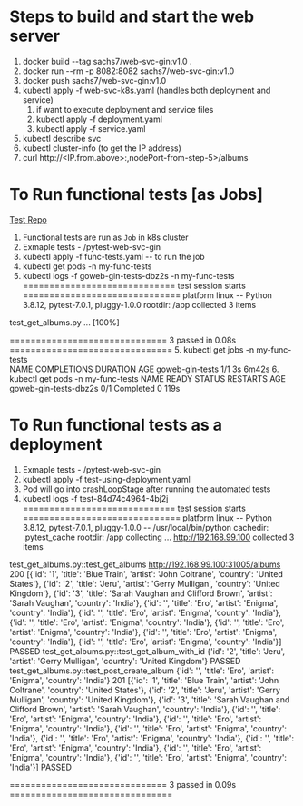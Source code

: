 # Steps to build and start the web server

1. docker build --tag sachs7/web-svc-gin:v1.0 .
2. docker run --rm -p 8082:8082 sachs7/web-svc-gin:v1.0
3. docker push sachs7/web-svc-gin:v1.0
4. kubectl apply -f web-svc-k8s.yaml  (handles both deployment and service)
   1. if want to execute deployment and service files
   2. kubectl apply -f deployment.yaml 
   3. kubectl apply -f service.yaml
5. kubectl describe svc <service name>
6. kubectl cluster-info (to get the IP address)
7. curl http://<IP.from.above>:,nodePort-from-step-5>/albums

# To Run functional tests [as Jobs]
   
   [Test Repo](https://github.com/sachs7/pytest-web-svc-gin)

1. Functional tests are run as `Job` in k8s cluster
2. Exmaple tests - <PATH-TO-FUNCTIONAL-TESTS>/pytest-web-svc-gin
3. kubectl apply -f func-tests.yaml -- to run the job
4. kubectl get pods -n my-func-tests
5. kubectl logs -f goweb-gin-tests-dbz2s -n my-func-tests
============================= test session starts ==============================
platform linux -- Python 3.8.12, pytest-7.0.1, pluggy-1.0.0
rootdir: /app
collected 3 items

test_get_albums.py ...                                                   [100%]

============================== 3 passed in 0.08s ===============================
5. kubectl get jobs -n my-func-tests                     
NAME              COMPLETIONS   DURATION   AGE
goweb-gin-tests   1/1           3s         6m42s
6. kubectl get pods -n my-func-tests
NAME                    READY   STATUS      RESTARTS   AGE
goweb-gin-tests-dbz2s   0/1     Completed   0          119s

# To Run functional tests as a deployment

1. Exmaple tests - <PATH-TO-FUNCTIONAL-TESTS>/pytest-web-svc-gin
2. kubectl apply -f test-using-deployment.yaml
3. Pod will go into crashLoopStage after running the automated tests
4. kubectl logs -f test-84d74c4964-4bj2j                     
============================= test session starts ==============================
platform linux -- Python 3.8.12, pytest-7.0.1, pluggy-1.0.0 -- /usr/local/bin/python
cachedir: .pytest_cache
rootdir: /app
collecting ... http://192.168.99.100
collected 3 items

test_get_albums.py::test_get_albums http://192.168.99.100:31005/albums
200
[{'id': '1', 'title': 'Blue Train', 'artist': 'John Coltrane', 'country': 'United States'}, {'id': '2', 'title': 'Jeru', 'artist': 'Gerry Mulligan', 'country': 'United Kingdom'}, {'id': '3', 'title': 'Sarah Vaughan and Clifford Brown', 'artist': 'Sarah Vaughan', 'country': 'India'}, {'id': '', 'title': 'Ero', 'artist': 'Enigma', 'country': 'India'}, {'id': '', 'title': 'Ero', 'artist': 'Enigma', 'country': 'India'}, {'id': '', 'title': 'Ero', 'artist': 'Enigma', 'country': 'India'}, {'id': '', 'title': 'Ero', 'artist': 'Enigma', 'country': 'India'}, {'id': '', 'title': 'Ero', 'artist': 'Enigma', 'country': 'India'}, {'id': '', 'title': 'Ero', 'artist': 'Enigma', 'country': 'India'}]
PASSED
test_get_albums.py::test_get_album_with_id {'id': '2', 'title': 'Jeru', 'artist': 'Gerry Mulligan', 'country': 'United Kingdom'}
PASSED
test_get_albums.py::test_post_create_album {'id': '', 'title': 'Ero', 'artist': 'Enigma', 'country': 'India'}
201
[{'id': '1', 'title': 'Blue Train', 'artist': 'John Coltrane', 'country': 'United States'}, {'id': '2', 'title': 'Jeru', 'artist': 'Gerry Mulligan', 'country': 'United Kingdom'}, {'id': '3', 'title': 'Sarah Vaughan and Clifford Brown', 'artist': 'Sarah Vaughan', 'country': 'India'}, {'id': '', 'title': 'Ero', 'artist': 'Enigma', 'country': 'India'}, {'id': '', 'title': 'Ero', 'artist': 'Enigma', 'country': 'India'}, {'id': '', 'title': 'Ero', 'artist': 'Enigma', 'country': 'India'}, {'id': '', 'title': 'Ero', 'artist': 'Enigma', 'country': 'India'}, {'id': '', 'title': 'Ero', 'artist': 'Enigma', 'country': 'India'}, {'id': '', 'title': 'Ero', 'artist': 'Enigma', 'country': 'India'}, {'id': '', 'title': 'Ero', 'artist': 'Enigma', 'country': 'India'}]
PASSED

============================== 3 passed in 0.09s ===============================
